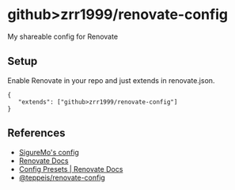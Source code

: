 # github>zrr1999/renovate-config

My shareable config for Renovate

## Setup

Enable Renovate in your repo and just extends in renovate.json.

```jsonc
{
   "extends": ["github>zrr1999/renovate-config"]
}
```

## References
- [SigureMo's config](https://github.com/SigureMo/renovate-config)
- [Renovate Docs](https://docs.renovatebot.com/)
- [Config Presets | Renovate Docs](https://docs.renovatebot.com/config-presets/)
- [@teppeis/renovate-config](https://github.com/teppeis/renovate-config)
